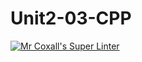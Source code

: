 # Unit2-03-CPP
[![Mr Coxall's Super Linter](https://github.com/ICS3U-C-Programming-Serge-H/Unit2-03-CPP/workflows/Mr%20Coxall's%20Super%20Linter/badge.svg)](https://github.com/ICS3U-C-Programming-Serge-H/Unit2-03-CPP/actions/)
